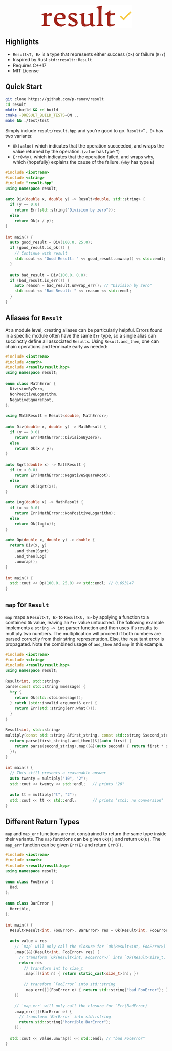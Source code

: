 <p align="center">
  <img height="70" src="img/logo.png"/>  
</p>

## Highlights
* `Result<T, E>` is a type that represents either success (`Ok`) or failure (`Err`)
* Inspired by Rust `std::result::Result`
* Requires C++17
* MIT License

## Quick Start

```bash
git clone https://github.com/p-ranav/result
cd result
mkdir build && cd build
cmake -DRESULT_BUILD_TESTS=ON ..
make && ./test/test
```

Simply include `result/result.hpp` and you're good to go. `Result<T, E>` has two variants:

* `Ok(value)` which indicates that the operation succeeded, and wraps the value returned by the operation. (`value` has type `T`)
* `Err(why)`, which indicates that the operation failed, and wraps why, which (hopefully) explains the cause of the failure. (`why` has type `E`)

```cpp
#include <iostream>
#include <string>
#include "result.hpp"
using namespace result;

auto Div(double x, double y) -> Result<double, std::string> {
  if (y == 0.0)
    return Err(std::string{"Division by zero"});
  else
    return Ok(x / y);
}

int main() {
  auto good_result = Div(100.0, 25.0);
  if (good_result.is_ok()) {
    // Continue with result
    std::cout << "Good Result: " << good_result.unwrap() << std::endl;
  }

  auto bad_result = Div(100.0, 0.0);
  if (bad_result.is_err()) {
    auto reason = bad_result.unwrap_err(); // "Division by zero"
    std::cout << "Bad Result: " << reason << std::endl;
  }
}
```

## Aliases for `Result`

At a module level, creating aliases can be particularly helpful. Errors found in a specific module often have the same `Err` type, so a single alias can succinctly define all associated `Results`. Using `Result.and_then`, one can chain operations and terminate early as needed:

```cpp
#include <iostream>
#include <cmath>
#include <result/result.hpp>
using namespace result;

enum class MathError {
  DivisionByZero,
  NonPositiveLogarithm,
  NegativeSquareRoot,
};

using MathResult = Result<double, MathError>;

auto Div(double x, double y) -> MathResult {
  if (y == 0.0)
    return Err(MathError::DivisionByZero);
  else
    return Ok(x / y);
}

auto Sqrt(double x) -> MathResult {
  if (x < 0.0) 
    return Err(MathError::NegativeSquareRoot);
  else
    return Ok(sqrt(x));
}

auto Log(double x) -> MathResult {
  if (x <= 0.0)
    return Err(MathError::NonPositiveLogarithm);
  else
    return Ok(log(x));
}

auto Op(double x, double y) -> double {
  return Div(x, y)
    .and_then(Sqrt)
    .and_then(Log)
    .unwrap();
}

int main() {
  std::cout << Op(100.0, 25.0) << std::endl; // 0.693147
}
```

## `map` for `Result`

`map` maps a `Result<T, E>` to `Result<U, E>` by applying a function to a contained `Ok` value, leaving an `Err` value untouched. The following example implements a `string -> int` parser function and then uses it's results to multiply two numbers. The multiplication will proceed if both numbers are parsed correctly from their string representation. Else, the resultant error is propagated. Note the combined usage of `and_then` and `map` in this example.

```cpp
#include <iostream>
#include <string>
#include <result/result.hpp>
using namespace result;

Result<int, std::string> 
parse(const std::string &message) {
  try {
    return Ok(std::stoi(message));
  } catch (std::invalid_argument& err) {
    return Err(std::string(err.what()));
  }
}

Result<int, std::string> 
multiply(const std::string &first_string, const std::string &second_string) {
  return parse(first_string).and_then([&](auto first) {
    return parse(second_string).map([&](auto second) { return first * second; });
  });
}

int main() {
  // This still presents a reasonable answer
  auto twenty = multiply("10", "2");
  std::cout << twenty << std::endl;   // prints "20"

  auto tt = multiply("t", "2");
  std::cout << tt << std::endl;       // prints "stoi: no conversion"
}
```

## Different Return Types

`map` and `map_err` functions are not constrained to return the same type inside their variants. The `map` functions can be given `Ok(T)` and return `Ok(U)`. The `map_err` function can be given `Err(E)` and return `Err(F)`.

```cpp
#include <iostream>
#include <cmath>
#include <result/result.hpp>
using namespace result;

enum class FooError {
  Bad,
};

enum class BarError {
  Horrible,
};

int main() {
  Result<Result<int, FooError>, BarError> res = Ok(Result<int, FooError>{Err(FooError::Bad)});

  auto value = res
    // `map` will only call the closure for `Ok(Result<int, FooError>)`
    .map([&](Result<int, FooError> res) {
      // transform `Ok(Result<int, FooError>)` into `Ok(Result<size_t, std::string>)`
      return res
        // transform int to size_t
        .map([](int n) { return static_cast<size_t>(n); })

        // transform `FooError` into std::string
        .map_err([](FooError e) { return std::string{"bad FooError"}; });
    })

    // `map_err` will only call the closure for `Err(BadError)
    .map_err([](BarError e) {
      // transform `BarError` into std::string
      return std::string{"horrible BarError"};
    });

  std::cout << value.unwrap() << std::endl; // "bad FooError"
}
```
